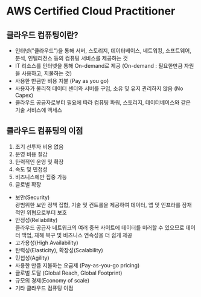 # AWS Certified Cloud Practitioner

## 클라우드 컴퓨팅이란?

- 인터넷("클라우드")을 통해 서버, 스토리지, 데이터베이스, 네트워킹, 소프트웨어, 분석, 인텔리전스 등의 컴퓨팅 서비스를 제공하는 것
- IT 리소스를 인터넷을 통해 On-demand로 제공
  (On-demand : 필요한만큼 자원을 사용하고, 지불하는 것)
- 사용한 만큼만 비용 지불 (Pay as you go)
- 사용자가 물리적 데이터 센터와 서버를 구입, 소유 및 유지 관리하지 않음 (No Capex)
- 클라우드 공급자로부터 필요에 따라 컴퓨팅 파워, 스토리지, 데이터베이스와 같은 기술 서비스에 액세스

## 클라우드 컴퓨팅의 이점

1. 초기 선투자 비용 없음
2. 운영 비용 절감
3. 탄력적인 운영 및 확장
4. 속도 및 민첩성
5. 비즈니스에만 집중 가능
6. 글로벌 확장

- 보안(Security) </br>
광범위한 보안 정책 집합, 기술 및 컨트롤을 제공하여 데이터, 앱 및 인프라를 잠재적인 위협으로부터 보호
- 안정성(Reliability) </br>
클라우드 공급자 네트워크의 여러 중복 사이트에 데이터를 미러할 수 있으므로 데이터 백업, 재해 복구 및 비즈니스 연속성을 더 쉽게 제공
- 고가용성(High Availability)</br>
- 탄력성(Elasticity), 확장성(Scalability)</br>
- 민첩성(Agility)</br>
- 사용한 만큼 지불하는 요금제 (Pay-as-you-go pricing)</br>
- 글로벌 도달 (Global Reach, Global Footprint)</br>
- 규모의 경제(Economy of scale)
- 기타 클라우드 컴퓨팅 이점
